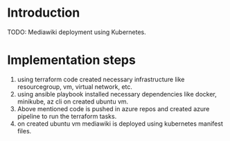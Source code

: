 # Introduction 
TODO: Mediawiki deployment using Kubernetes.

# Implementation steps

1. using terraform code created necessary infrastructure like resourcegroup, vm, virtual network, etc.
2. using ansible playbook installed necessary dependencies like docker, minikube, az cli on created ubuntu vm.
3. Above mentioned code is pushed in azure repos and created azure pipeline to run the terraform tasks.
4. on created ubuntu vm mediawiki is deployed using kubernetes manifest files.